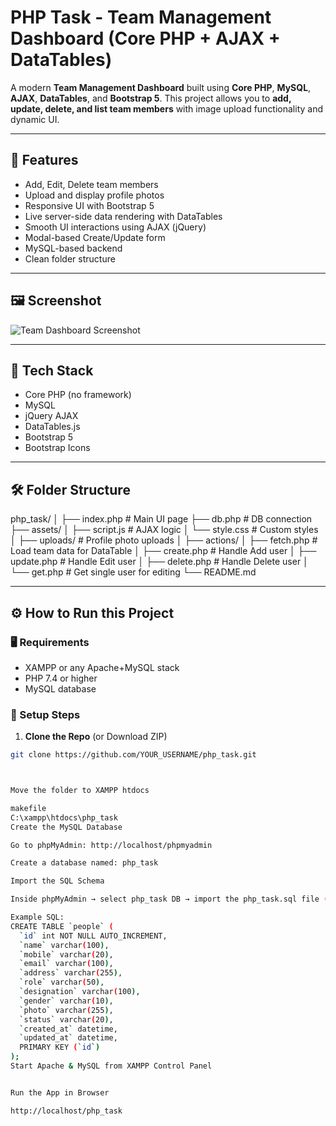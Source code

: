 # PHP Task - Team Management Dashboard (Core PHP + AJAX + DataTables)

A modern **Team Management Dashboard** built using **Core PHP**, **MySQL**, **AJAX**, **DataTables**, and **Bootstrap 5**. This project allows you to **add, update, delete, and list team members** with image upload functionality and dynamic UI.

---

## 📁 Features

- Add, Edit, Delete team members
- Upload and display profile photos
- Responsive UI with Bootstrap 5
- Live server-side data rendering with DataTables
- Smooth UI interactions using AJAX (jQuery)
- Modal-based Create/Update form
- MySQL-based backend
- Clean folder structure

---

## 🖼️ Screenshot

![Team Dashboard Screenshot](uploads/your-screenshot.png) <!-- Replace with actual screenshot path or link -->

---

## 🚀 Tech Stack

- Core PHP (no framework)
- MySQL
- jQuery AJAX
- DataTables.js
- Bootstrap 5
- Bootstrap Icons

---

## 🛠️ Folder Structure

php_task/
│
├── index.php # Main UI page
├── db.php # DB connection
├── assets/
│ ├── script.js # AJAX logic
│ └── style.css # Custom styles
│
├── uploads/ # Profile photo uploads
│
├── actions/
│ ├── fetch.php # Load team data for DataTable
│ ├── create.php # Handle Add user
│ ├── update.php # Handle Edit user
│ ├── delete.php # Handle Delete user
│ └── get.php # Get single user for editing
└── README.md


---

## ⚙️ How to Run this Project

### 🖥️ Requirements

- XAMPP or any Apache+MySQL stack
- PHP 7.4 or higher
- MySQL database

### 🔧 Setup Steps

1. **Clone the Repo** (or Download ZIP)

```bash
git clone https://github.com/YOUR_USERNAME/php_task.git



Move the folder to XAMPP htdocs

makefile
C:\xampp\htdocs\php_task
Create the MySQL Database

Go to phpMyAdmin: http://localhost/phpmyadmin

Create a database named: php_task

Import the SQL Schema

Inside phpMyAdmin → select php_task DB → import the php_task.sql file (create your own if not exported yet)

Example SQL:
CREATE TABLE `people` (
  `id` int NOT NULL AUTO_INCREMENT,
  `name` varchar(100),
  `mobile` varchar(20),
  `email` varchar(100),
  `address` varchar(255),
  `role` varchar(50),
  `designation` varchar(100),
  `gender` varchar(10),
  `photo` varchar(255),
  `status` varchar(20),
  `created_at` datetime,
  `updated_at` datetime,
  PRIMARY KEY (`id`)
);
Start Apache & MySQL from XAMPP Control Panel


Run the App in Browser

http://localhost/php_task
